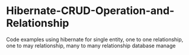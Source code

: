 # Hibernate-CRUD-Operation-and-Relationship
Code examples using hibernate for single entity, one to one relationship, one to may relationship, many to many relationship database manage
